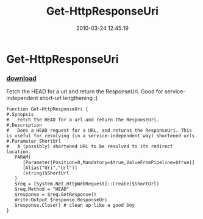 ﻿---
pid:            1722
parent:         0
children:       
poster:         Joel Bennett
title:          Get-HttpResponseUri
date:           2010-03-24 12:45:19
description:    Fetch the HEAD for a url and return the ResponseUri. Good for service-independent short-url lengthening ;)
format:         posh
---

# Get-HttpResponseUri

### [download](1722.ps1)  

Fetch the HEAD for a url and return the ResponseUri. Good for service-independent short-url lengthening ;)

```posh
function Get-HttpResponseUri {
#.Synopsis
#   Fetch the HEAD for a url and return the ResponseUri.
#.Description
#   Does a HEAD request for a URL, and returns the ResponseUri. This is useful for resolving (in a service-independent way) shortened urls.
#.Parameter ShortUrl
#   A (possibly) shortened URL to be resolved to its redirect location.
   PARAM(
      [Parameter(Position=0,Mandatory=$true,ValueFromPipeline=$true)]
      [Alias("Uri","Url")]
      [string]$ShortUrl
   )
   $req = [System.Net.HttpWebRequest]::Create($ShortUrl)
   $req.Method = "HEAD"
   $response = $req.GetResponse()
   Write-Output $response.ResponseUri
   $response.Close() # clean up like a good boy
}

```
